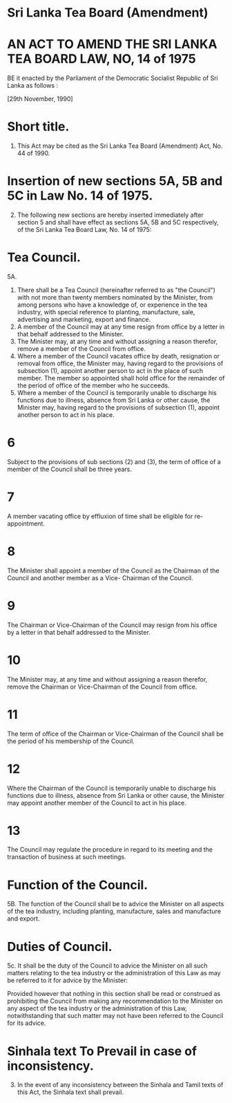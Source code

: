 # Sri Lanka Tea Board (Amendment)

# AN ACT TO AMEND THE SRI LANKA TEA BOARD LAW, NO, 14 of 1975

BE it enacted by the Parliament of the Democratic Socialist Republic of Sri Lanka as follows :

[29th November, 1990]

# Short title.

1. This Act may be cited as the Sri Lanka Tea Board (Amendment) Act, No. 44 of 1990.

# Insertion of new sections 5A, 5B and 5C in Law No. 14 of 1975.

2. The following new sections are hereby inserted immediately after section 5 and shall have effect as sections 5A, 5B and 5C respectively, of the Sri Lanka Tea Board Law, No. 14 of 1975:

# Tea Council.

5A.

1. There shall be a Tea Council (hereinafter referred to as "the Council") with not more than twenty members nominated by the Minister, from among persons who have a knowledge of, or experience in the tea industry, with special reference to planting, manufacture, sale, advertising and marketing, export and finance.
2. A member of the Council may at any time resign from office by a letter in that behalf addressed to the Minister.
3. The Minister may, at any time and without assigning a reason therefor, remove a member of the Council from office.
4. Where a member of the Council vacates office by death, resignation or removal from office, the Minister may, having regard to the provisions of subsection (1), appoint another person to act in the place of such member. The member so appointed shall hold office for the remainder of the period of office of the member who he succeeds.
5. Where a member of the Council is temporarily unable to discharge his functions due to illness, absence from Sri Lanka or other cause, the Minister may, having regard to the provisions of subsection (1), appoint another person to act in his place.
# 6

Subject to the provisions of sub sections (2) and (3), the term of office of a member of the Council shall be three years.

# 7

A member vacating office by effluxion of time shall be eligible for re-appointment.

# 8

The Minister shall appoint a member of the Council as the Chairman of the Council and another member as a Vice- Chairman of the Council.

# 9

The Chairman or Vice-Chairman of the Council may resign from his office by a letter in that behalf addressed to the Minister.

# 10

The Minister may, at any time and without assigning a reason therefor, remove the Chairman or Vice-Chairman of the Council from office.

# 11

The term of office of the Chairman or Vice-Chairman of the Council shall be the period of his membership of the Council.

# 12

Where the Chairman of the Council is temporarily unable to discharge his functions due to illness, absence from Sri Lanka or other cause, the Minister may appoint another member of the Council to act in his place.

# 13

The Council may regulate the procedure in regard to its meeting and the transaction of business at such meetings.

# Function of the Council.

5B. The function of the Council shall be to advice the Minister on all aspects of the tea industry, including planting, manufacture, sales and manufacture and export.

# Duties of Council.

5c. It shall be the duty of the Council to advice the Minister on all such matters relating to the tea industry or the administration of this Law as may be referred to it for advice by the Minister:

Provided however that nothing in this section shall be read or construed as prohibiting the Council from making any recommendation to the Minister on any aspect of the tea industry or the administration of this Law, notwithstanding that such matter may not have been referred to the Council for its advice.

# Sinhala text To Prevail in case of inconsistency.

3. In the event of any inconsistency between the Sinhala and Tamil texts of this Act, the Sinhala text shall prevail.